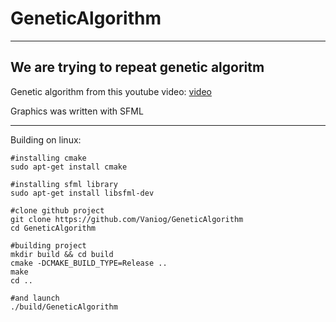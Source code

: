 # GeneticAlgorithm #
---
## We are trying to repeat genetic algoritm ##
  Genetic algorithm from this youtube video: [video](https://www.youtube.com/watch?v=SfEZSyvbj2w)
  
  Graphics was written with SFML
  
---
  Building on linux:
  
    #installing cmake
    sudo apt-get install cmake

    #installing sfml library
    sudo apt-get install libsfml-dev
    
    #clone github project
    git clone https://github.com/Vaniog/GeneticAlgorithm
    cd GeneticAlgorithm
    
    #building project
    mkdir build && cd build
    cmake -DCMAKE_BUILD_TYPE=Release ..
    make
    cd ..
    
    #and launch
    ./build/GeneticAlgorithm
